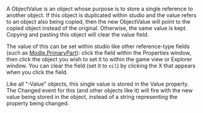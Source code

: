A ObjectValue is an object whose purpose is to store a single reference to another object. If this object is duplicated within studio and the value refers to an object also being copied, then the new ObjectValue will point to the copied object instead of the original. Otherwise, the same value is kept. Copying and pasting this object will clear the value field.

The value of this can be set within studio like other reference-type fields (such as [Modle.PrimaryPart](https://developer.roblox.com/search#stq=PrimaryPart)): click the field within the Properties window, then click the object you wish to set it to within the game view or Explorer window. You can clear the field (set it to `nil`) by clicking the X that appears when you click the field.

Like all "-Value" objects, this single value is stored in the Value property. The Changed event for this (and other objects like it) will fire with the new value being stored in the object, instead of a string representing the property being changed.